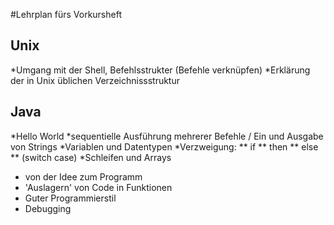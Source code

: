 #Lehrplan fürs Vorkursheft

## Unix
*Umgang mit der Shell, Befehlsstrukter (Befehle verknüpfen)
*Erklärung der in Unix üblichen Verzeichnissstruktur

## Java
*Hello World
*sequentielle Ausführung mehrerer Befehle / Ein und Ausgabe von Strings
*Variablen und Datentypen
*Verzweigung:
** if
** then
** else
** (switch case)
*Schleifen und Arrays
* von der Idee zum Programm
* 'Auslagern' von Code in Funktionen
* Guter Programmierstil
* Debugging

